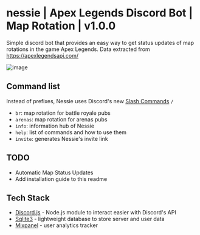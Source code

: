 # nessie | Apex Legends Discord Bot | Map Rotation | v1.0.0

Simple discord bot that provides an easy way to get status updates of map rotations in the game Apex Legends. Data extracted from https://apexlegendsapi.com/

![image](https://user-images.githubusercontent.com/42207245/152630117-01733e31-ea27-4aae-bcb7-d886538a8b8e.png)

## Command list

Instead of prefixes, Nessie uses Discord's new [Slash Commands](https://support.discord.com/hc/en-us/articles/1500000368501-Slash-Commands-FAQ) `/`
- `br`: map rotation for battle royale pubs
- `arenas`: map rotation for arenas pubs
- `info`: information hub of Nessie
- `help`: list of commands and how to use them
- `invite`: generates Nessie's invite link

## TODO
- Automatic Map Status Updates
- Add installation guide to this readme

## Tech Stack

- [Discord.js](https://discord.js.org/#/) - Node.js module to interact easier with Discord's API
- [Sqlite3](https://www.sqlite.org/index.html) - lightweight database to store server and user data
- [Mixpanel](https://mixpanel.com/) - user analytics tracker
